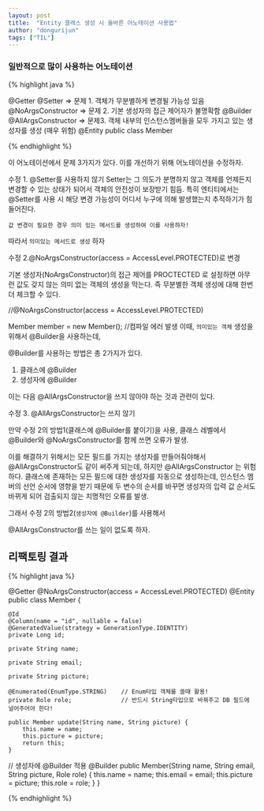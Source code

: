 ```yaml
---
layout: post
title:  "Entity 클래스 생성 시 올바른 어노테이션 사용법"
author: "dongurijun"
tags: ["TIL"]
---
```



### 일반적으로 많이 사용하는 어노테이션


{% highlight java %}

@Getter
@Setter => 문제 1. 객체가 무분별하게 변경될 가능성 있음
@NoArgsConstructor => 문제 2. 기본 생성자의 접근 제어자가 불명확함
@Builder
@AllArgsConstructor => 문제3. 객체 내부의 인스턴스멤버들을 모두 가지고 있는 생성자를 생성 (매우 위험)
@Entity
public class Member

{% endhighlight %}


이 어노테이션에서 문제 3가지가 있다.
이를 개선하기 위해 어노테이션을 수정하자.


수정 1. @Setter를 사용하지 않기
Setter는 그 의도가 분명하지 않고 객체를 언제든지 변경할 수 있는 상태가 되어서 객체의 안전성이 보장받기 힘듬. 
특히 엔티티에서는 @Setter를 사용 시 해당 변경 가능성이 어디서 누구에 의해 발생했는지 추적하기가 힘들어진다.

    값 변경이 필요한 경우 의미 있는 메서드를 생성하여 이를 사용하자!

따라서 `의미있는 메서드로 생성` 하자


수정 2.@NoArgsConstructor(access = AccessLevel.PROTECTED)로 변경

기본 생성자(NoArgsConstructor)의 접근 제어를 PROCTECTED 로 설정하면
아무런 값도 갖지 않는 의미 없는 객체의 생성을 막는다.
즉 무분별한 객체 생성에 대해 한번 더 체크할 수 있다.

//@NoArgsConstructor(access = AccessLevel.PROTECTED)

Member member = new Member(); //컴파일 에러 발생
이때, `의미있는 객체` 생성을 위해서 @Builder을 사용하는데,

@Builder를 사용하는 방법은 총 2가지가 있다.
1) 클래스에 @Builder
2) 생성자에 @Builder

이는 다음 @AllArgsConstructor을 쓰지 않아야 하는 것과 관련이 있다.

수정 3. @AllArgsConstructor는 쓰지 않기

만약 수정 2의 방법1(클래스에 @Builder를 붙이기)을 사용,
클래스 레벨에서 @Builder와 @NoArgsConstructor를 함께 쓰면 오류가 발생.

이를 해결하기 위해서는 모든 필드를 가지는 생성자를 만들어줘야해서
@AllArgsConstructor도 같이 써주게 되는데, 하지만 @AllArgsConstructor 는 위험하다.
클래스에 존재하는 모든 필드에 대한 생성자를 자동으로 생성하는데, 
인스턴스 멤버의 선언 순서에 영향을 받기 때문에
두 변수의 순서를 바꾸면 생성자의 입력 값 순서도 바뀌게 되어 검출되지 않는 치명적인 오류를 발생.

그래서
수정 2의 방법2(`생성자에 @Builder`)를 사용해서

@AllArgsConstructor를 쓰는 일이 없도록 하자.


## 리팩토링 결과


{% highlight java %}

@Getter
@NoArgsConstructor(access = AccessLevel.PROTECTED)
@Entity
public class Member {

    @Id
    @Column(name = "id", nullable = false)
    @GeneratedValue(strategy = GenerationType.IDENTITY)
    private Long id;

    private String name;

    private String email;

    private String picture;

    @Enumerated(EnumType.STRING)	// Enum타입 객체를 쓸때 활용!
    private Role role;              // 반드시 String타입으로 바꿔주고 DB 필드에 널어주어야 한다! 

    public Member update(String name, String picture) {
        this.name = name;
        this.picture = picture;
        return this;
    }

// 생성자에 @Builder 적용
    @Builder
    public Member(String name, String email, String picture, Role role) {
        this.name = name;
        this.email = email;
        this.picture = picture;
        this.role = role;
    }
}

{% endhighlight %}